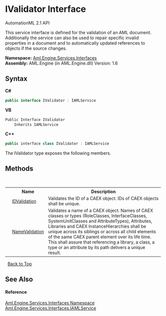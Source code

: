 # IValidator Interface
AutomationML 2.1 API 

This service interface is defined for the validation of an AML document. Additionally the service can also be used to repair specific invalid properties in a document and to automatically updated references to objects if the source changes.

**Namespace:**&nbsp;<a href="N_Aml_Engine_Services_Interfaces">Aml.Engine.Services.Interfaces</a><br />**Assembly:**&nbsp;AML.Engine (in AML.Engine.dll) Version: 1.6

## Syntax

**C#**<br />
``` C#
public interface IValidator : IAMLService
```

**VB**<br />
``` VB
Public Interface IValidator
	Inherits IAMLService
```

**C++**<br />
``` C++
public interface class IValidator : IAMLService
```

The IValidator type exposes the following members.


## Methods
&nbsp;<table><tr><th></th><th>Name</th><th>Description</th></tr><tr><td>![Public method](media/pubmethod.gif "Public method")</td><td><a href="M_Aml_Engine_Services_Interfaces_IValidator_IDValidation">IDValidation</a></td><td>
Validates the ID of a CAEX object. IDs of CAEX objects shall be unique.</td></tr><tr><td>![Public method](media/pubmethod.gif "Public method")</td><td><a href="M_Aml_Engine_Services_Interfaces_IValidator_NameValidation">NameValidation</a></td><td>
Validates a name of a CAEX object. Names of CAEX classes or types (RoleClasses, InterfaceClasses, SystemUnitClasses and AttributeTypes), Attributes, Libraries and CAEX InstanceHierarchies shall be unique across its siblings or across all child elements of the same CAEX parent element over its life time. This shall assure that referencing a library, a class, a type or an attribute by its path delivers a unique result.</td></tr></table>&nbsp;
<a href="#ivalidator-interface">Back to Top</a>

## See Also


#### Reference
<a href="N_Aml_Engine_Services_Interfaces">Aml.Engine.Services.Interfaces Namespace</a><br /><a href="T_Aml_Engine_Services_Interfaces_IAMLService">Aml.Engine.Services.Interfaces.IAMLService</a><br />